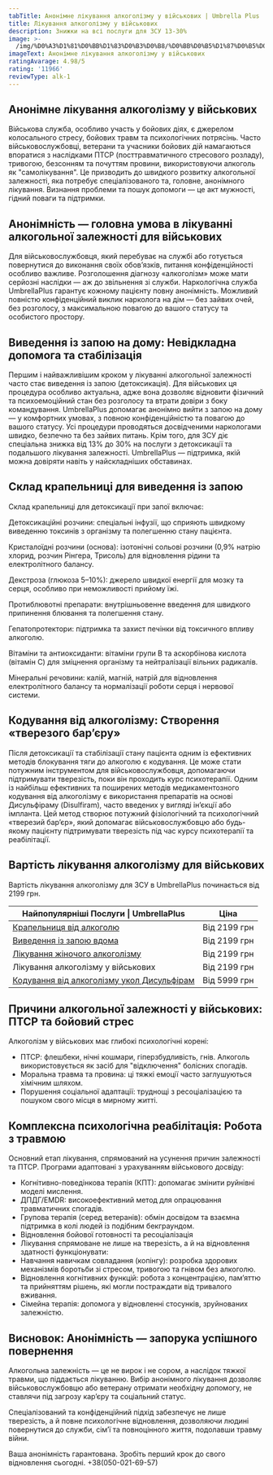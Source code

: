 ```yaml
---
tabTitle: Анонімне лікування алкоголізму у військових | Umbrella Plus | Від 2199 грн
title: Лікування алкоголізму у військових
description: Знижки на всі послуги для ЗСУ 13-30%
image: >-
  /img/%D0%A3%D1%81%D0%BB%D1%83%D0%B3%D0%B8/%D0%BB%D0%B5%D1%87%D0%B5%D0%BD%D0%B8%D0%B5%20%D0%B0%D0%BB%D0%BA%D0%BE%D0%B3%D0%BE%D0%BB%D0%B8%D0%B7%D0%BC%D0%B0%20%D1%83%20%D0%B2%D0%BE%D0%B5%D0%BD%D0%BD%D1%8B%D1%85.jpg
imageText: Анонімне лікування алкоголізму у військових
ratingAvarage: 4.98/5
rating: '11966'
reviewType: alk-1
---
```


## Анонімне лікування алкоголізму у військових

Військова служба, особливо участь у бойових діях, є джерелом колосального стресу, бойових травм та психологічних потрясінь. Часто військовослужбовці, ветерани та учасники бойових дій намагаються впоратися з наслідками ПТСР (посттравматичного стресового розладу), тривогою, безсонням та почуттям провини, використовуючи алкоголь як "самолікування". Це призводить до швидкого розвитку алкогольної залежності, яка потребує спеціалізованого та, головне, анонімного лікування. Визнання проблеми та пошук допомоги — це акт мужності, гідний поваги та підтримки.

## Анонімність — головна умова в лікуванні алкогольної залежності для військових

Для військовослужбовця, який перебуває на службі або готується повернутися до виконання своїх обов’язків, питання конфіденційності особливо важливе. Розголошення діагнозу «алкоголізм» може мати серйозні наслідки — аж до звільнення зі служби.
Наркологічна служба UmbrellaPlus гарантує кожному пацієнту повну анонімність. Можливий повністю конфіденційний виклик нарколога на дім — без зайвих очей, без розголосу, з максимальною повагою до вашого статусу та особистого простору.

## Виведення із запою на дому: Невідкладна допомога та стабілізація

Першим і найважливішим кроком у лікуванні алкогольної залежності часто стає виведення із запою (детоксикація). Для військових ця процедура особливо актуальна, адже вона дозволяє відновити фізичний та психоемоційний стан без розголосу та втрати довіри з боку командування.
UmbrellaPlus допомагає анонімно вийти з запою на дому — у комфортних умовах, з повною конфіденційністю та повагою до вашого статусу. Усі процедури проводяться досвідченими наркологами швидко, безпечно та без зайвих питань.
Крім того, для ЗСУ діє спеціальна знижка від 13% до 30% на послуги з детоксикації та подальшого лікування залежності. UmbrellaPlus — підтримка, якій можна довіряти навіть у найскладніших обставинах.

## Склад крапельниці для виведення із запою

Склад крапельниці для детоксикації при запої включає:

Детоксикаційні розчини: спеціальні інфузії, що сприяють швидкому виведенню токсинів з організму та полегшенню стану пацієнта.

Кристалоїдні розчини (основа): ізотонічні сольові розчини (0,9% натрію хлорид, розчин Рінгера, Трисоль) для відновлення рідини та електролітного балансу.

Декстроза (глюкоза 5–10%): джерело швидкої енергії для мозку та серця, особливо при неможливості прийому їжі.

Протиблювотні препарати: внутрішньовенне введення для швидкого припинення блювання та полегшення стану.

Гепатопротектори: підтримка та захист печінки від токсичного впливу алкоголю.

Вітаміни та антиоксиданти: вітаміни групи B та аскорбінова кислота (вітамін C) для зміцнення організму та нейтралізації вільних радикалів.

Мінеральні речовини: калій, магній, натрій для відновлення електролітного балансу та нормалізації роботи серця і нервової системи.

## Кодування від алкоголізму: Створення «тверезого бар’єру»

Після детоксикації та стабілізації стану пацієнта одним із ефективних методів блокування тяги до алкоголю є кодування. Це може стати потужним інструментом для військовослужбовця, допомагаючи підтримувати тверезість, поки він проходить курс психотерапії.
Одним із найбільш ефективних та поширених методів медикаментозного кодування від алкоголізму є використання препаратів на основі Дисульфіраму (Disulfiram), часто введених у вигляді ін’єкції або імпланта. Цей метод створює потужний фізіологічний та психологічний «тверезий бар’єр», який допомагає військовослужбовцю або будь-якому пацієнту підтримувати тверезість під час курсу психотерапії та реабілітації.

## Вартість лікування алкоголізму для військових

Вартість лікування алкоголізму для ЗСУ в UmbrellaPlus починається від 2199 грн.

| Найпопулярніші Послуги \| UmbrellaPlus                                                          | Ціна         |
| ----------------------------------------------------------------------------------------------- | ------------ |
| [Крапельниця від алкоголю](kapelnica-ot-alkogolia-UmbrellaPlus-ua)                              | Від 2199 грн |
| [Виведення із запою вдома](Vivod-iz-zapoia-na-domy-UmbrellaPlus-ua)                             | Від 2199 грн |
| [Лікування жіночого алкоголізму](lechenie-jenskogo-alkogolizma-umbrellaplus-ua)                 | Від 2199 грн |
| Лікування алкоголізму у військових                                                              | Від 2199 грн |
| [Кодування від алкоголізму укол Дисульфірам](kodirovka-ot-alkogolia-disulfiram-umbrellaplus-ua) | Від 5999 грн |

## Причини алкогольної залежності у військових: ПТСР та бойовий стрес

Алкоголізм у військових має глибокі психологічні корені:

* ПТСР: флешбеки, нічні кошмари, гіперзбудливість, гнів. Алкоголь використовується як засіб для "відключення" болісних спогадів.
* Моральна травма та провина: ці тяжкі емоції часто заглушуються хімічним шляхом.
* Порушення соціальної адаптації: труднощі з ресоціалізацією та пошуком свого місця в мирному житті.

## Комплексна психологічна реабілітація: Робота з травмою

Основний етап лікування, спрямований на усунення причин залежності та ПТСР. Програми адаптовані з урахуванням військового досвіду:

* Когнітивно-поведінкова терапія (КПТ): допомагає змінити руйнівні моделі мислення.
* ДПДГ/EMDR: високоефективний метод для опрацювання травматичних спогадів.
* Групова терапія (серед ветеранів): обмін досвідом та взаємна підтримка в колі людей із подібним бекграундом.
* Відновлення бойової готовності та ресоціалізація
* Лікування спрямоване не лише на тверезість, а й на відновлення здатності функціонувати:
* Навчання навичкам совладання (копінгу): розробка здорових механізмів боротьби зі стресом, тривогою та гнівом без алкоголю.
* Відновлення когнітивних функцій: робота з концентрацією, пам’яттю та прийняттям рішень, які могли постраждати від тривалого вживання.
* Сімейна терапія: допомога у відновленні стосунків, зруйнованих залежністю.

## Висновок: Анонімність — запорука успішного повернення

Алкогольна залежність — це не вирок і не сором, а наслідок тяжкої травми, що піддається лікуванню. Вибір анонімного лікування дозволяє військовослужбовцю або ветерану отримати необхідну допомогу, не ставлячи під загрозу кар’єру та соціальний статус.

Спеціалізований та конфіденційний підхід забезпечує не лише тверезість, а й повне психологічне відновлення, дозволяючи людині повернутися до служби, сім’ї та повноцінного життя, подолавши травму війни.

Ваша анонімність гарантована. Зробіть перший крок до свого відновлення сьогодні. +38(050-021-69-57)
